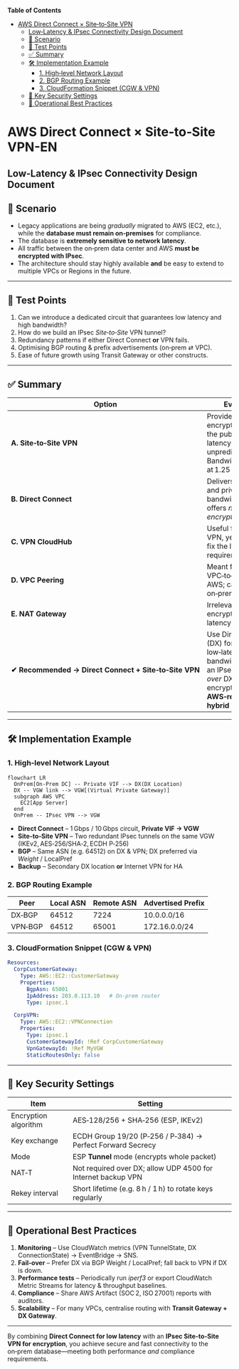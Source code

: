 <!-- START doctoc generated TOC please keep comment here to allow auto update -->
<!-- DON'T EDIT THIS SECTION, INSTEAD RE-RUN doctoc TO UPDATE -->
**Table of Contents**

- [AWS Direct Connect × Site‑to‑Site VPN](#aws-direct-connect-%C3%97-site%E2%80%91to%E2%80%91site-vpn)
  - [Low‑Latency & IPsec Connectivity Design Document](#low%E2%80%91latency--ipsec-connectivity-design-document)
  - [📘 Scenario](#-scenario)
  - [🎯 Test Points](#-test-points)
  - [✅ Summary](#-summary)
  - [🛠️ Implementation Example](#-implementation-example)
    - [1. High‑level Network Layout](#1-high%E2%80%91level-network-layout)
    - [2. BGP Routing Example](#2-bgp-routing-example)
    - [3. CloudFormation Snippet (CGW & VPN)](#3-cloudformation-snippet-cgw%C2%A0%C2%A0vpn)
  - [🔐 Key Security Settings](#-key-security-settings)
  - [🚦 Operational Best Practices](#-operational-best-practices)

<!-- END doctoc generated TOC please keep comment here to allow auto update -->

# AWS Direct Connect × Site‑to‑Site VPN-EN  
Low‑Latency & IPsec Connectivity Design Document
---

## 📘 Scenario

- Legacy applications are being *gradually* migrated to AWS (EC2, etc.), while the **database must remain on‑premises** for compliance.  
- The database is **extremely sensitive to network latency**.  
- All traffic between the on‑prem data center and AWS **must be encrypted with IPsec**.  
- The architecture should stay highly available **and** be easy to extend to multiple VPCs or Regions in the future.

---

## 🎯 Test Points

1. Can we introduce a dedicated circuit that guarantees low latency and high bandwidth?  
2. How do we build an IPsec *Site‑to‑Site* VPN tunnel?  
3. Redundancy patterns if either Direct Connect **or** VPN fails.  
4. Optimising BGP routing & prefix advertisements (on‑prem ⇄ VPC).  
5. Ease of future growth using Transit Gateway or other constructs.

---

## ✅ Summary

| Option | Evaluation |
|--------|------------|
| **A. Site‑to‑Site VPN** | Provides IPsec encryption, but rides the public Internet – latency is unpredictable. Bandwidth capped at 1.25 Gbps. ❌ |
| **B. Direct Connect** | Delivers low latency and private bandwidth, but offers *no native encryption*. ❌ |
| **C. VPN CloudHub** | Useful for multi‑site VPN, yet does **not** fix the latency requirement. ❌ |
| **D. VPC Peering** | Meant for VPC‑to‑VPC inside AWS; can’t connect on‑prem. ❌ |
| **E. NAT Gateway** | Irrelevant to both encryption and latency. ❌ |
| **✔ Recommended → Direct Connect + Site‑to‑Site VPN** | Use Direct Connect (DX) for stable, low‑latency bandwidth, and run an IPsec VPN tunnel *over* DX to satisfy encryption. **AWS‑recommended hybrid pattern.** |

---

## 🛠️ Implementation Example

### 1. High‑level Network Layout

```mermaid
flowchart LR
  OnPrem[On‑Prem DC] -- Private VIF --> DX(DX Location)
  DX -- VGW link --> VGW[(Virtual Private Gateway)]
  subgraph AWS VPC
    EC2[App Server]
  end
  OnPrem -- IPsec VPN --> VGW
```

* **Direct Connect** – 1 Gbps / 10 Gbps circuit, **Private VIF → VGW**  
* **Site‑to‑Site VPN** – Two redundant IPsec tunnels on the same VGW (IKEv2, AES‑256/SHA‑2, ECDH P‑256)  
* **BGP** – Same ASN (e.g. 64512) on DX & VPN; DX preferred via *Weight* / LocalPref  
* **Backup** – Secondary DX location **or** Internet VPN for HA

### 2. BGP Routing Example

| Peer | Local ASN | Remote ASN | Advertised Prefix |
|------|-----------|------------|-------------------|
| DX‑BGP  | 64512 | 7224  | 10.0.0.0/16 |
| VPN‑BGP | 64512 | 65001 | 172.16.0.0/24 |

### 3. CloudFormation Snippet (CGW & VPN)

```yaml
Resources:
  CorpCustomerGateway:
    Type: AWS::EC2::CustomerGateway
    Properties:
      BgpAsn: 65001
      IpAddress: 203.0.113.10   # On‑prem router
      Type: ipsec.1

  CorpVPN:
    Type: AWS::EC2::VPNConnection
    Properties:
      Type: ipsec.1
      CustomerGatewayId: !Ref CorpCustomerGateway
      VpnGatewayId: !Ref MyVGW
      StaticRoutesOnly: false
```

---

## 🔐 Key Security Settings

| Item | Setting |
|------|---------|
| Encryption algorithm | AES‑128/256 + SHA‑256 (ESP, IKEv2) |
| Key exchange | ECDH Group 19/20 (P‑256 / P‑384) → Perfect Forward Secrecy |
| Mode | ESP **Tunnel** mode (encrypts whole packet) |
| NAT‑T | Not required over DX; allow UDP 4500 for Internet backup VPN |
| Rekey interval | Short lifetime (e.g. 8 h / 1 h) to rotate keys regularly |

---

## 🚦 Operational Best Practices

1. **Monitoring** – Use CloudWatch metrics (VPN TunnelState, DX ConnectionState) → EventBridge → SNS.  
2. **Fail‑over** – Prefer DX via BGP Weight / LocalPref; fall back to VPN if DX is down.  
3. **Performance tests** – Periodically run *iperf3* or export CloudWatch Metric Streams for latency & throughput baselines.  
4. **Compliance** – Share AWS Artifact (SOC 2, ISO 27001) reports with auditors.  
5. **Scalability** – For many VPCs, centralise routing with **Transit Gateway + DX Gateway**.

---

By combining **Direct Connect for low latency** with an **IPsec Site‑to‑Site VPN for encryption**, you achieve secure and fast connectivity to the on‑prem database—meeting both performance *and* compliance requirements.
